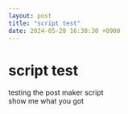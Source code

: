 ```yaml
---
layout: post
title: "script test"
date: 2024-05-20 16:30:30 +0900
---
```


# script test

testing the post maker script  
show me what you got

